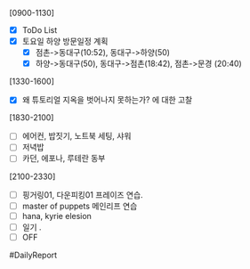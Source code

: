 [0900-1130]
- [x] ToDo List 
- [x] 토요일 하양 방문일정 계획 
	- [x] 점촌->동대구(10:52), 동대구->하양(50)
	- [x] 하양->동대구(50), 동대구->점촌(18:42), 점촌->문경 (20:40) 

[1330-1600] 
- [x] 왜 튜토리얼 지옥을 벗어나지 못하는가? 에 대한 고찰 

[1830-2100]
- [ ] 에어컨, 밥짓기, 노트북 세팅, 샤워 
- [ ] 저녁밥 
- [ ] 카던, 에포나, 루테란 동부

[2100-2330]
- [ ] 핑거링01, 다운피킹01 프레이즈 연습.
- [ ] master of puppets 메인리프 연습
- [ ] hana, kyrie elesion 
- [ ] 일기
	.
- [ ] OFF

#DailyReport 